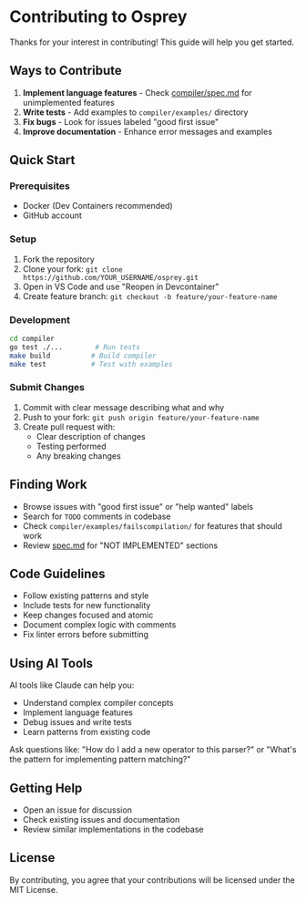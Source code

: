 # Contributing to Osprey

Thanks for your interest in contributing! This guide will help you get started.

## Ways to Contribute

1. **Implement language features** - Check [compiler/spec.md](compiler/spec.md) for unimplemented features
2. **Write tests** - Add examples to `compiler/examples/` directory
3. **Fix bugs** - Look for issues labeled "good first issue"
4. **Improve documentation** - Enhance error messages and examples

## Quick Start

### Prerequisites
- Docker (Dev Containers recommended)
- GitHub account

### Setup
1. Fork the repository
2. Clone your fork: `git clone https://github.com/YOUR_USERNAME/osprey.git`
3. Open in VS Code and use "Reopen in Devcontainer"
4. Create feature branch: `git checkout -b feature/your-feature-name`

### Development
```bash
cd compiler
go test ./...        # Run tests
make build          # Build compiler
make test           # Test with examples
```

### Submit Changes
1. Commit with clear message describing what and why
2. Push to your fork: `git push origin feature/your-feature-name`
3. Create pull request with:
   - Clear description of changes
   - Testing performed
   - Any breaking changes

## Finding Work

- Browse issues with "good first issue" or "help wanted" labels
- Search for `TODO` comments in codebase
- Check `compiler/examples/failscompilation/` for features that should work
- Review [spec.md](compiler/spec.md) for "NOT IMPLEMENTED" sections

## Code Guidelines

- Follow existing patterns and style
- Include tests for new functionality
- Keep changes focused and atomic
- Document complex logic with comments
- Fix linter errors before submitting

## Using AI Tools

AI tools like Claude can help you:
- Understand complex compiler concepts
- Implement language features
- Debug issues and write tests
- Learn patterns from existing code

Ask questions like: "How do I add a new operator to this parser?" or "What's the pattern for implementing pattern matching?"

## Getting Help

- Open an issue for discussion
- Check existing issues and documentation
- Review similar implementations in the codebase

## License

By contributing, you agree that your contributions will be licensed under the MIT License. 
